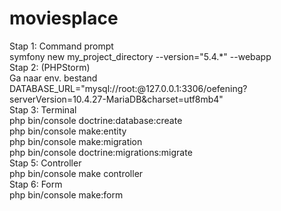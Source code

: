 # moviesplace
Stap 1:  Command prompt <br>
symfony new my_project_directory --version="5.4.*" --webapp <br>
Stap 2: (PHPStorm) <br>
Ga naar env. bestand <br>
DATABASE_URL="mysql://root:@127.0.0.1:3306/oefening?serverVersion=10.4.27-MariaDB&charset=utf8mb4" <br>
Stap 3: Terminal  <br>
php bin/console doctrine:database:create <br>
php bin/console make:entity <br>
php bin/console make:migration <br>
php bin/console doctrine:migrations:migrate <br>
Stap 5: Controller <br>
php bin/console make controller <br>
Stap 6: Form <br>
php bin/console make:form  <br>
